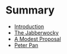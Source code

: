 # Summary

* [Introduction](README.md)
* [The Jabberwocky](chapter1.md)
* [A Modest Proposal](chapter2.md)
* [Peter Pan](chapter3.md)
